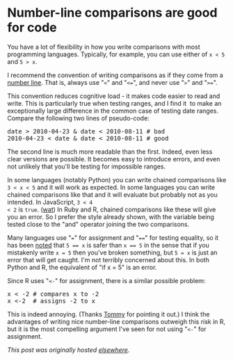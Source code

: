 # Number-line comparisons are good for code



You have a lot of flexibility in how you write comparisons with most programming languages. Typically, for example, you can use either of <code>x &lt; 5</code> and <code>5 &gt; x</code>.

I recommend the convention of writing comparisons as if they come from a <a href="http://en.wikipedia.org/wiki/Number_line">number line</a>. That is, always use "<code>&lt;</code>" and "<code>&lt;=</code>", and never use "<code>&gt;</code>" and "<code>&gt;=</code>".

This convention reduces cognitive load - it makes code easier to read and write. This is particularly true when testing ranges, and I find it  to make an exceptionally large difference in the common case of testing date ranges. Compare the following two lines of pseudo-code:

<pre>date &gt; 2010-04-23 &amp; date &lt; 2010-08-11 # bad
2010-04-23 &lt; date &amp; date &lt; 2010-08-11 # good</pre>
The second line is much more readable than the first. Indeed, even less clear versions are possible. It becomes easy to introduce errors, and even not unlikely that you'll be testing for impossible ranges.

In some languages (notably Python) you can write chained comparisons like <code>3 &lt; x &lt; 5</code> and it will work as expected. In some languages you can write chained comparisons like that and it will evaluate but probably not as you intended. In JavaScript, <code>3 &lt; 4 &lt; 2</code> is <code>true</code>. (<a href="http://www.youtube.com/watch?v=CFReYwSwFbc">wat</a>) In Ruby and R, chained comparisons like these will give you an error. So I prefer the style already shown, with the variable being tested close to the "and" operator joining the two comparisons.

Many languages use "<code>=</code>" for assignment and "<code>==</code>" for testing equality, so it has been <a href="http://c2.com/cgi/wiki?CompareConstantsFromTheLeft">noted</a> that <code>5 == x</code> is safer than <code>x == 5</code> in the sense that if you mistakenly write <code>x = 5</code> then you've broken something, but <code>5 = x</code> is just an error that will get caught. I'm not terribly concerned about this. In both Python and R, the equivalent of "if x = 5" is an error.

Since R uses "<code>&lt;-</code>" for assignment, there is a similar possible problem:
<pre>x &lt; -2 # compares x to -2
x &lt;-2  # assigns -2 to x</pre>
This is indeed annoying. (Thanks <a href="https://twitter.com/Gimperion">Tommy</a> for pointing it out.) I think the advantages of writing nice number-line comparisons outweigh this risk in R, but it is the most compelling argument I've seen for not using "<code>&lt;-</code>" for assignment.



*This post was originally hosted [elsewhere](https://planspacedotorg.wordpress.com/2013/12/26/number-line-comparisons-are-good-for-code/).*
